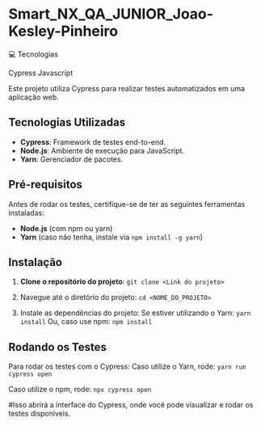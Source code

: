 # Smart_NX_QA_JUNIOR_Joao-Kesley-Pinheiro

💻 Tecnologias

Cypress
Javascript

Este projeto utiliza Cypress para realizar testes automatizados em uma aplicação web.

## Tecnologias Utilizadas
- **Cypress**: Framework de testes end-to-end.
- **Node.js**: Ambiente de execução para JavaScript.
- **Yarn**: Gerenciador de pacotes.

## Pré-requisitos
Antes de rodar os testes, certifique-se de ter as seguintes ferramentas instaladas:
- **Node.js** (com npm ou yarn)
- **Yarn** (caso não tenha, instale via `npm install -g yarn`)

## Instalação
1. **Clone o repositório do projeto**:
   `git clone <Link do projeto> `

3. Navegue até o diretório do projeto:
  `cd <NOME_DO_PROJETO> `

4. Instale as dependências do projeto:
Se estiver utilizando o Yarn:
  ` yarn install `
Ou, caso use npm:
  ` npm install `

## Rodando os Testes
Para rodar os testes com o Cypress: Caso utilize o Yarn, rode:
 `yarn run cypress open `

Caso utilize o npm, rode:
 `npx cypress open `

#Isso abrirá a interface do Cypress, onde você pode visualizar e rodar os testes disponíveis.
